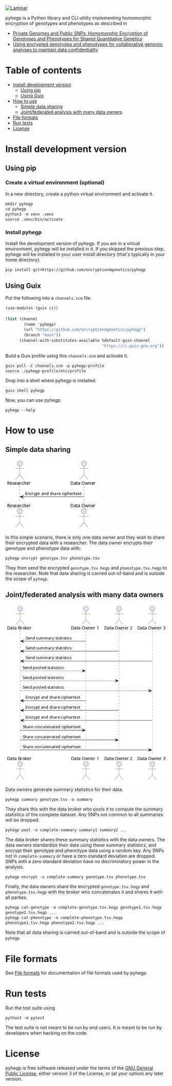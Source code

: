 [![Laminar](https://ci.systemreboot.net/badge/pyhegp.svg)](https://ci.systemreboot.net/jobs/pyhegp)

pyhegp is a Python library and CLI utility implementing homomorphic encryption of genotypes and phenotypes as described in
- [Private Genomes and Public SNPs: Homomorphic Encryption of Genotypes and Phenotypes for Shared Quantitative Genetics](https://academic.oup.com/genetics/article/215/2/359/5930450)
- [Using encrypted genotypes and phenotypes for collaborative genomic analyses to maintain data confidentiality](https://academic.oup.com/genetics/article/226/3/iyad210/7470728)

# Table of contents
- [Install development version](#install-development-version)
  - [Using pip](#using-pip)
  - [Using Guix](#using-guix)
- [How to use](#how-to-use)
  - [Simple data sharing](#simple-data-sharing)
  - [Joint/federated analysis with many data owners](#jointfederated-analysis-with-many-data-owners)
- [File formats](#file-formats)
- [Run tests](#run-tests)
- [License](#license)

# Install development version
## Using pip
### Create a virtual environment (optional)
In a new directory, create a python virtual environment and activate it.
```
mkdir pyhegp
cd pyhegp
python3 -m venv .venv
source .venv/bin/activate
```
### Install pyhegp
Install the development version of pyhegp. If you are in a virtual environment, pyhegp will be installed in it. If you skipped the previous step, pyhegp will be installed in your user install directory (that's typically in your home directory).
```
pip install git+https://github.com/encryption4genetics/pyhegp
```

## Using Guix

Put the following into a `channels.scm` file.
```scheme
(use-modules (guix ci))

(list (channel
        (name 'pyhegp)
        (url "https://github.com/encryption4genetics/pyhegp")
        (branch "main"))
      (channel-with-substitutes-available %default-guix-channel
                                          "https://ci.guix.gnu.org"))
```
Build a Guix profile using this `channels.scm` and activate it.
```
guix pull -C channels.scm -p pyhegp-profile
source ./pyhegp-profile/etc/profile
```
Drop into a shell where pyhegp is installed.
```
guix shell pyhegp
```
Now, you can use pyhegp.
```
pyhegp --help
```

# How to use
## Simple data sharing

![Simple data sharing workflow](doc/simple-workflow.png)

In this simple scenario, there is only one data owner and they wish to share their encrypted data with a researcher. The data owner encrypts their genotype and phenotype data with:
```
pyhegp encrypt genotype.tsv phenotype.tsv
```
They then send the encrypted `genotype.tsv.hegp` and `phenotype.tsv.hegp` to the researcher. Note that data sharing is carried out-of-band and is outside the scope of `pyhegp`.

## Joint/federated analysis with many data owners

![Joint/federated analysis workflow](doc/joint-workflow.png)

Data owners generate summary statistics for their data.
```
pyhegp summary genotype.tsv -o summary
```
They share this with the data broker who pools it to compute the summary statistics of the complete dataset. Any SNPs not common to all summaries will be dropped.
```
pyhegp pool -o complete-summary summary1 summary2 ...
```
The data broker shares these summary statistics with the data owners. The data owners standardize their data using these summary statistics, and encrypt their genotype and phenotype data using a random key. Any SNPs not in `complete-summary` or have a zero standard deviation are dropped. SNPs with a zero standard deviation have no discriminatory power in the analysis.
```
pyhegp encrypt -s complete-summary genotype.tsv phenotype.tsv
```
Finally, the data owners share the encrypted `genotype.tsv.hegp` and `phenotype.tsv.hegp` with the broker who concatenates it and shares it with all parties.
```
pyhegp cat-genotype -o complete-genotype.tsv.hegp genotype1.tsv.hegp genotype2.tsv.hegp ...
pyhegp cat-phenotype -o complete-phenotype.tsv.hegp phenotype1.tsv.hegp phenotype2.tsv.hegp ...
```
Note that all data sharing is carried out-of-band and is outside the scope of `pyhegp`.

# File formats

See [File formats](doc/file-formats.md) for documentation of file formats used by pyhegp.

# Run tests

Run the test suite using
```
python3 -m pytest
```
The test suite is not meant to be run by end users. It is meant to be run by developers when hacking on the code.

# License

pyhegp is free software released under the terms of the [GNU General Public License](https://www.gnu.org/licenses/gpl.html), either version 3 of the License, or (at your option) any later version.
